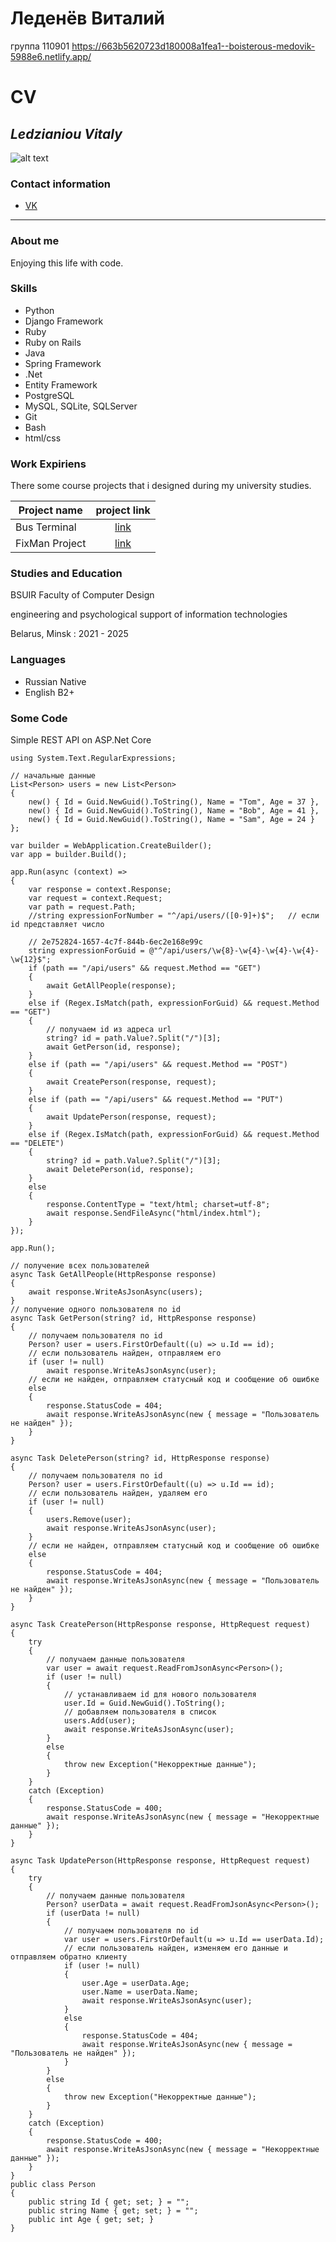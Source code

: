 # Леденёв Виталий

группа 110901
https://663b5620723d180008a1fea1--boisterous-medovik-5988e6.netlify.app/

# CV

## _Ledzianiou Vitaly_

![alt text](photo_2024-05-08_13-36-14.jpg)

### Contact information

- [VK](https://vk.com/from666paradise)

---

### About me

Enjoying this life with code.

### Skills

- Python
- Django Framework
- Ruby
- Ruby on Rails
- Java
- Spring Framework
- .Net
- Entity Framework
- PostgreSQL
- MySQL, SQLite, SQLServer
- Git
- Bash
- html/css

### Work Expiriens

There some course projects that i designed during my university studies.

| Project name   |                  project link                           |
| -------------- | :-----------------------------------------------------: |
| Bus Terminal   | [link](https://github.com/ledenevv/BusTerminalWeb)      |
| FixMan Project | [link](https://github.com/ledenevv/java-Fixman-website) |

### Studies and Education

BSUIR Faculty of Computer Design

engineering and psychological support of information
technologies

Belarus, Minsk : 2021 - 2025

### Languages

- Russian Native
- English B2+

### Some Code

Simple REST API on ASP.Net Core

```
using System.Text.RegularExpressions;

// начальные данные
List<Person> users = new List<Person>
{
    new() { Id = Guid.NewGuid().ToString(), Name = "Tom", Age = 37 },
    new() { Id = Guid.NewGuid().ToString(), Name = "Bob", Age = 41 },
    new() { Id = Guid.NewGuid().ToString(), Name = "Sam", Age = 24 }
};

var builder = WebApplication.CreateBuilder();
var app = builder.Build();

app.Run(async (context) =>
{
    var response = context.Response;
    var request = context.Request;
    var path = request.Path;
    //string expressionForNumber = "^/api/users/([0-9]+)$";   // если id представляет число

    // 2e752824-1657-4c7f-844b-6ec2e168e99c
    string expressionForGuid = @"^/api/users/\w{8}-\w{4}-\w{4}-\w{4}-\w{12}$";
    if (path == "/api/users" && request.Method == "GET")
    {
        await GetAllPeople(response);
    }
    else if (Regex.IsMatch(path, expressionForGuid) && request.Method == "GET")
    {
        // получаем id из адреса url
        string? id = path.Value?.Split("/")[3];
        await GetPerson(id, response);
    }
    else if (path == "/api/users" && request.Method == "POST")
    {
        await CreatePerson(response, request);
    }
    else if (path == "/api/users" && request.Method == "PUT")
    {
        await UpdatePerson(response, request);
    }
    else if (Regex.IsMatch(path, expressionForGuid) && request.Method == "DELETE")
    {
        string? id = path.Value?.Split("/")[3];
        await DeletePerson(id, response);
    }
    else
    {
        response.ContentType = "text/html; charset=utf-8";
        await response.SendFileAsync("html/index.html");
    }
});

app.Run();

// получение всех пользователей
async Task GetAllPeople(HttpResponse response)
{
    await response.WriteAsJsonAsync(users);
}
// получение одного пользователя по id
async Task GetPerson(string? id, HttpResponse response)
{
    // получаем пользователя по id
    Person? user = users.FirstOrDefault((u) => u.Id == id);
    // если пользователь найден, отправляем его
    if (user != null)
        await response.WriteAsJsonAsync(user);
    // если не найден, отправляем статусный код и сообщение об ошибке
    else
    {
        response.StatusCode = 404;
        await response.WriteAsJsonAsync(new { message = "Пользователь не найден" });
    }
}

async Task DeletePerson(string? id, HttpResponse response)
{
    // получаем пользователя по id
    Person? user = users.FirstOrDefault((u) => u.Id == id);
    // если пользователь найден, удаляем его
    if (user != null)
    {
        users.Remove(user);
        await response.WriteAsJsonAsync(user);
    }
    // если не найден, отправляем статусный код и сообщение об ошибке
    else
    {
        response.StatusCode = 404;
        await response.WriteAsJsonAsync(new { message = "Пользователь не найден" });
    }
}

async Task CreatePerson(HttpResponse response, HttpRequest request)
{
    try
    {
        // получаем данные пользователя
        var user = await request.ReadFromJsonAsync<Person>();
        if (user != null)
        {
            // устанавливаем id для нового пользователя
            user.Id = Guid.NewGuid().ToString();
            // добавляем пользователя в список
            users.Add(user);
            await response.WriteAsJsonAsync(user);
        }
        else
        {
            throw new Exception("Некорректные данные");
        }
    }
    catch (Exception)
    {
        response.StatusCode = 400;
        await response.WriteAsJsonAsync(new { message = "Некорректные данные" });
    }
}

async Task UpdatePerson(HttpResponse response, HttpRequest request)
{
    try
    {
        // получаем данные пользователя
        Person? userData = await request.ReadFromJsonAsync<Person>();
        if (userData != null)
        {
            // получаем пользователя по id
            var user = users.FirstOrDefault(u => u.Id == userData.Id);
            // если пользователь найден, изменяем его данные и отправляем обратно клиенту
            if (user != null)
            {
                user.Age = userData.Age;
                user.Name = userData.Name;
                await response.WriteAsJsonAsync(user);
            }
            else
            {
                response.StatusCode = 404;
                await response.WriteAsJsonAsync(new { message = "Пользователь не найден" });
            }
        }
        else
        {
            throw new Exception("Некорректные данные");
        }
    }
    catch (Exception)
    {
        response.StatusCode = 400;
        await response.WriteAsJsonAsync(new { message = "Некорректные данные" });
    }
}
public class Person
{
    public string Id { get; set; } = "";
    public string Name { get; set; } = "";
    public int Age { get; set; }
}
```
